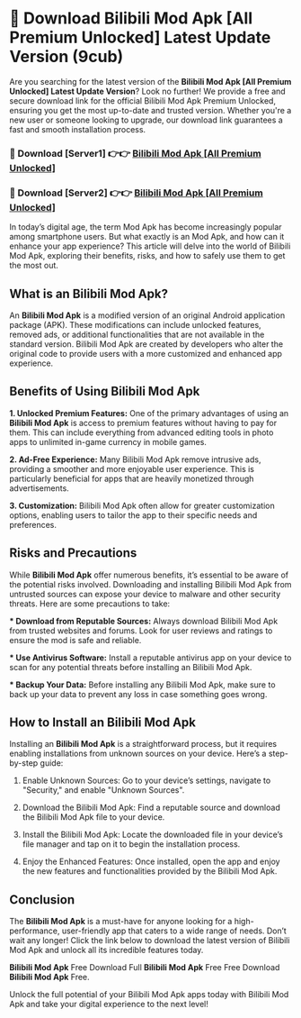 # 🤖 Download Bilibili Mod Apk [All Premium Unlocked] Latest Update Version (9cub)

Are you searching for the latest version of the <strong>Bilibili Mod Apk [All Premium Unlocked] Latest Update Version</strong>? Look no further! We provide a free and secure download link for the official Bilibili Mod Apk Premium Unlocked, ensuring you get the most up-to-date and trusted version. Whether you're a new user or someone looking to upgrade, our download link guarantees a fast and smooth installation process.


<h3>📌 Download [Server1] 👉👉 <a href="https://hapymods.com?title=Bilibili+Mod+Apk&ref=3B1">Bilibili Mod Apk [All Premium Unlocked]</a></h3>

<h3>📌 Download [Server2] 👉👉 <a href="https://hapymods.com?title=Bilibili+Mod+Apk&ref=3B1">Bilibili Mod Apk [All Premium Unlocked]</a></h3>


In today’s digital age, the term Mod Apk has become increasingly popular among smartphone users. But what exactly is an Mod Apk, and how can it enhance your app experience? This article will delve into the world of Bilibili Mod Apk, exploring their benefits, risks, and how to safely use them to get the most out.


<h2>What is an Bilibili Mod Apk?</h2>

An <strong>Bilibili Mod Apk</strong> is a modified version of an original Android application package (APK). These modifications can include unlocked features, removed ads, or additional functionalities that are not available in the standard version. Bilibili Mod Apk are created by developers who alter the original code to provide users with a more customized and enhanced app experience.


<h2>Benefits of Using Bilibili Mod Apk</h2>

<strong> 1. Unlocked Premium Features:</strong> One of the primary advantages of using an <strong>Bilibili Mod Apk</strong> is access to premium features without having to pay for them. This can include everything from advanced editing tools in photo apps to unlimited in-game currency in mobile games.

<strong> 2. Ad-Free Experience:</strong> Many Bilibili Mod Apk remove intrusive ads, providing a smoother and more enjoyable user experience. This is particularly beneficial for apps that are heavily monetized through advertisements.

<strong> 3. Customization:</strong> Bilibili Mod Apk often allow for greater customization options, enabling users to tailor the app to their specific needs and preferences.


<h2>Risks and Precautions</h2>

While <strong>Bilibili Mod Apk</strong> offer numerous benefits, it’s essential to be aware of the potential risks involved. Downloading and installing Bilibili Mod Apk from untrusted sources can expose your device to malware and other security threats. Here are some precautions to take:

<strong> * Download from Reputable Sources:</strong> Always download Bilibili Mod Apk from trusted websites and forums. Look for user reviews and ratings to ensure the mod is safe and reliable.

<strong> * Use Antivirus Software:</strong> Install a reputable antivirus app on your device to scan for any potential threats before installing an Bilibili Mod Apk.

<strong> * Backup Your Data:</strong> Before installing any Bilibili Mod Apk, make sure to back up your data to prevent any loss in case something goes wrong.


<h2>How to Install an Bilibili Mod Apk</h2>

Installing an <strong>Bilibili Mod Apk</strong> is a straightforward process, but it requires enabling installations from unknown sources on your device. Here’s a step-by-step guide:

 1. Enable Unknown Sources: Go to your device’s settings, navigate to "Security," and enable "Unknown Sources".

 2. Download the Bilibili Mod Apk: Find a reputable source and download the Bilibili Mod Apk file to your device.

 3. Install the Bilibili Mod Apk: Locate the downloaded file in your device’s file manager and tap on it to begin the installation process.

 4. Enjoy the Enhanced Features: Once installed, open the app and enjoy the new features and functionalities provided by the Bilibili Mod Apk.


<h2><strong>Conclusion</strong></h2>

The <strong>Bilibili Mod Apk</strong> is a must-have for anyone looking for a high-performance, user-friendly app that caters to a wide range of needs. Don’t wait any longer! Click the link below to download the latest version of Bilibili Mod Apk and unlock all its incredible features today.

<strong>Bilibili Mod Apk</strong> Free Download Full <strong>Bilibili Mod Apk</strong> Free Free Download <strong>Bilibili Mod Apk</strong> Free.

Unlock the full potential of your Bilibili Mod Apk apps today with Bilibili Mod Apk and take your digital experience to the next level!